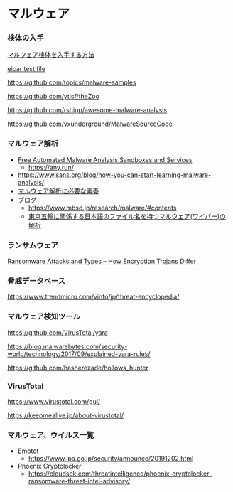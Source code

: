 # マルウェア

### 検体の入手

[マルウェア検体を入手する方法](https://www.japan-secure.com/entry/blog-entry-198.html)

[eicar test file](https://www.eicar.org/?page_id=3950)

https://github.com/topics/malware-samples

https://github.com/ytisf/theZoo

https://github.com/rshipp/awesome-malware-analysis

https://github.com/vxunderground/MalwareSourceCode

### マルウェア解析

- [Free Automated Malware Analysis Sandboxes and Services](https://zeltser.com/automated-malware-analysis/)
  - https://any.run/
- https://www.sans.org/blog/how-you-can-start-learning-malware-analysis/
- [マルウェア解析に必要な素養](https://hackmd.io/@K-atc/S1kLEr5x)
- ブログ
  - https://www.mbsd.jp/research/malware/#contents
  - [東京五輪に関係する日本語のファイル名を持つマルウェア(ワイパー)の解析](https://www.mbsd.jp/research/20210721/blog/)
### ランサムウェア

[Ransomware Attacks and Types – How Encryption Trojans Differ](https://www.kaspersky.com/resource-center/threats/ransomware-attacks-and-types)

### 脅威データベース

https://www.trendmicro.com/vinfo/jp/threat-encyclopedia/

### マルウェア検知ツール

https://github.com/VirusTotal/yara

https://blog.malwarebytes.com/security-world/technology/2017/09/explained-yara-rules/

https://github.com/hasherezade/hollows_hunter

### VirusTotal

https://www.virustotal.com/gui/

https://keepmealive.jp/about-virustotal/

### マルウェア、ウイルス一覧

- Emotet
  - https://www.ipa.go.jp/security/announce/20191202.html
- Phoenix Cryptolocker
  - https://cloudsek.com/threatintelligence/phoenix-cryptolocker-ransomware-threat-intel-advisory/

